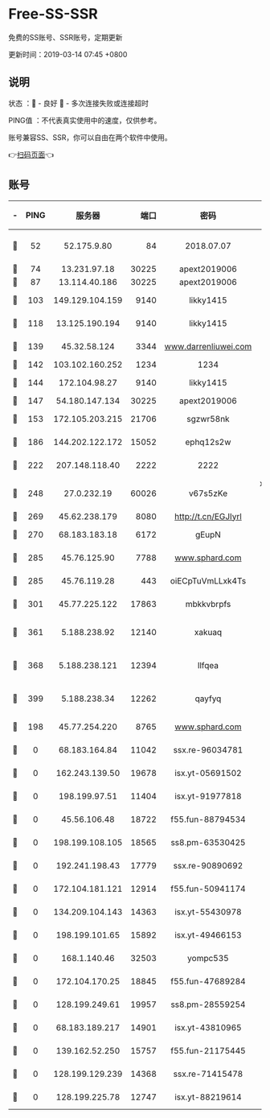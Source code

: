 # Free-SS-SSR

免费的SS账号、SSR账号，定期更新

更新时间：2019-03-14 07:45 +0800

## 说明

状态     ：🙂 - 良好 🙁 - 多次连接失败或连接超时

PING值   ：不代表真实使用中的速度，仅供参考。

账号兼容SS、SSR，你可以自由在两个软件中使用。

👉[扫码页面](https://liesauer.github.io/Free-SS-SSR/)👈

## 账号

|-|PING|服务器|端口|密码|加密方式|区域|
|:----:|:----:|:-----:|-----:|:----:|:----:|:----:|
|🙂|52|52.175.9.80|84|2018.07.07|chacha20-ietf-poly1305|HK|
|🙂|74|13.231.97.18|30225|apext2019006|chacha20|JP|
|🙂|87|13.114.40.186|30225|apext2019006|chacha20|JP|
|🙂|103|149.129.104.159|9140|likky1415|aes-256-cfb|HK|
|🙂|118|13.125.190.194|9140|likky1415|aes-256-cfb|KR|
|🙂|139|45.32.58.124|3344|www.darrenliuwei.com|aes-256-cfb|JP|
|🙂|142|103.102.160.252|1234|1234|rc4-md5|JP|
|🙂|144|172.104.98.27|9140|likky1415|aes-256-cfb|JP|
|🙂|147|54.180.147.134|30225|apext2019006|chacha20|KR|
|🙂|153|172.105.203.215|21706|sgzwr58nk|aes-256-cfb|JP|
|🙂|186|144.202.122.172|15052|ephq12s2w|aes-256-cfb|US|
|🙂|222|207.148.118.40|2222|2222|aes-256-cfb|SG|
|🙂|248|27.0.232.19|60026|v67s5zKe|xchacha20-ietf-poly1305|HK|
|🙂|269|45.62.238.179|8080|http://t.cn/EGJIyrl|rc4-md5|CA|
|🙂|270|68.183.183.18|6172|gEupN|aes-256-cfb|SG|
|🙂|285|45.76.125.90|7788|www.sphard.com|aes-256-cfb|AU|
|🙂|285|45.76.119.28|443|oiECpTuVmLLxk4Ts|aes-256-cfb|AU|
|🙂|301|45.77.225.122|17863|mbkkvbrpfs|aes-256-cfb|GB|
|🙂|361|5.188.238.92|12140|xakuaq|chacha20-ietf-poly1305|BR|
|🙂|368|5.188.238.121|12394|llfqea|chacha20-ietf-poly1305|BR|
|🙂|399|5.188.238.34|12262|qayfyq|chacha20-ietf-poly1305|BR|
|🙁|198|45.77.254.220|8765|www.sphard.com|aes-256-cfb|SG|
|🙁|0|68.183.164.84|11042|ssx.re-96034781|aes-256-cfb|US|
|🙁|0|162.243.139.50|19678|isx.yt-05691502|aes-256-cfb|US|
|🙁|0|198.199.97.51|11404|isx.yt-91977818|aes-256-cfb|US|
|🙁|0|45.56.106.48|18722|f55.fun-88794534|aes-256-cfb|US|
|🙁|0|198.199.108.105|18565|ss8.pm-63530425|aes-256-cfb|US|
|🙁|0|192.241.198.43|17779|ssx.re-90890692|aes-256-cfb|US|
|🙁|0|172.104.181.121|12914|f55.fun-50941174|aes-256-cfb|SG|
|🙁|0|134.209.104.143|14363|isx.yt-55430978|aes-256-cfb|SG|
|🙁|0|198.199.101.65|15892|isx.yt-49466153|aes-256-cfb|US|
|🙁|0|168.1.140.46|32503|yompc535|aes-256-cfb|AU|
|🙁|0|172.104.170.25|18845|f55.fun-47689284|aes-256-cfb|SG|
|🙁|0|128.199.249.61|19957|ss8.pm-28559254|aes-256-cfb|SG|
|🙁|0|68.183.189.217|14901|isx.yt-43810965|aes-256-cfb|SG|
|🙁|0|139.162.52.250|15757|f55.fun-21175445|aes-256-cfb|SG|
|🙁|0|128.199.129.239|14368|ssx.re-71415478|aes-256-cfb|SG|
|🙁|0|128.199.225.78|12747|isx.yt-88219614|aes-256-cfb|SG|
